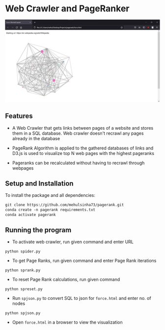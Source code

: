 # Web Crawler and PageRanker

<img src="wikirank.jpg"> 

## Features

- A Web Crawler that gets links between pages of a website and stores them in a SQL database. Web crawler doesn't recrawl any pages already in the database

- PageRank Algorithm is applied to the gathered databases of links and D3.js is used to visualize top N web pages with the highest pageranks

- Pageranks can be recalculated without having to recrawl through webpages

## Setup and Installation

To install the package and all dependencies:

```
git clone https://github.com/mehulsinha73/pagerank.git
conda create -n pagerank requirements.txt
conda activate pagerank
```

## Running the program

- To activate web crawler, run given command and enter URL

```
python spider.py
```

- To get Page Ranks, run given command and enter Page Rank iterations

```
python sprank.py
```

- To reset Page Rank calculations, run given command

```
python spreset.py
```

- Run `spjson.py` to convert SQL to json for `force.html` and enter no. of nodes

```
python spjson.py
```

- Open `force.html` in a browser to view the visualization
